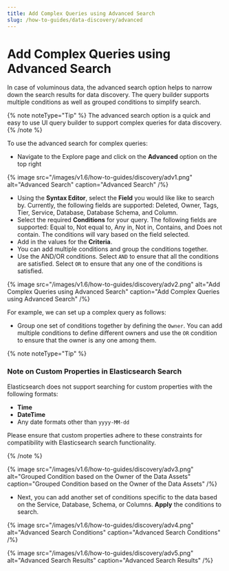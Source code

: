```yaml
---
title: Add Complex Queries using Advanced Search
slug: /how-to-guides/data-discovery/advanced
---
```


# Add Complex Queries using Advanced Search

In case of voluminous data, the advanced search option helps to narrow down the search results for data discovery. The query builder supports multiple conditions as well as grouped conditions to simplify search.

{% note noteType="Tip" %} The advanced search option is a quick and easy to use UI query builder to support complex queries for data discovery. {% /note %}

To use the advanced search for complex queries:
- Navigate to the Explore page and click on the **Advanced** option on the top right

{% image
src="/images/v1.6/how-to-guides/discovery/adv1.png"
alt="Advanced Search"
caption="Advanced Search"
/%}

- Using the **Syntax Editor**, select the **Field** you would like like to search by. Currently, the following fields are supported: Deleted, Owner, Tags, Tier, Service, Database, Database Schema, and Column.
- Select the required **Conditions** for your query. The following fields are supported: Equal to, Not equal to, Any in, Not in, Contains, and Does not contain. The conditions will vary based on the field selected.
- Add in the values for the **Criteria**.
- You can add multiple conditions and group the conditions together.
- Use the AND/OR conditions. Select `AND` to ensure that all the conditions are satisfied. Select `OR` to ensure that any one of the conditions is satisfied.

{% image
src="/images/v1.6/how-to-guides/discovery/adv2.png"
alt="Add Complex Queries using Advanced Search"
caption="Add Complex Queries using Advanced Search"
/%}

For example, we can set up a complex query as follows:
- Group one set of conditions together by defining the `Owner`. You can add multiple conditions to define different owners and use the `OR` condition to ensure that the owner is any one among them.

{% note noteType="Tip" %}

### Note on Custom Properties in Elasticsearch Search

Elasticsearch does not support searching for custom properties with the following formats: 

- **Time**
- **DateTime**
- Any date formats other than `yyyy-MM-dd`

Please ensure that custom properties adhere to these constraints for compatibility with Elasticsearch search functionality.

{% /note %}

{% image
src="/images/v1.6/how-to-guides/discovery/adv3.png"
alt="Grouped Condition based on the Owner of the Data Assets"
caption="Grouped Condition based on the Owner of the Data Assets"
/%}

- Next, you can add another set of conditions specific to the data based on the Service, Database, Schema, or Columns. **Apply** the conditions to search.

{% image
src="/images/v1.6/how-to-guides/discovery/adv4.png"
alt="Advanced Search Conditions"
caption="Advanced Search Conditions"
/%}

{% image
src="/images/v1.6/how-to-guides/discovery/adv5.png"
alt="Advanced Search Results"
caption="Advanced Search Results"
/%}